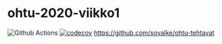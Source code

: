# ohtu-2020-viikko1
![Github Actions](https://github.com/sovalke/ohtu-2020-viikko1/workflows/Java%20CI%20with%20Gradle/badge.svg)
[![codecov](https://codecov.io/gh/sovalke/ohtu-2020-viikko1/branch/main/graph/badge.svg?token=UQ8WM3J3ZI)](https://codecov.io/gh/sovalke/ohtu-2020-viikko1)
https://github.com/sovalke/ohtu-tehtavat

